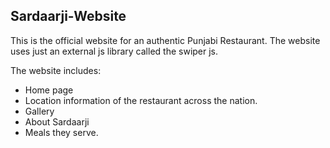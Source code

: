 ## Sardaarji-Website

This is the official website for an authentic Punjabi Restaurant. The website uses just an external js library called the swiper js.

The website includes: 
- Home page
- Location information of the restaurant across the nation.
- Gallery
- About Sardaarji
- Meals they serve.
